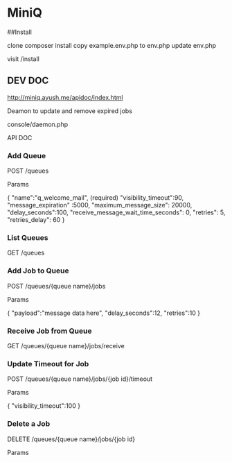 # MiniQ

##Install

clone
composer install
copy example.env.php to env.php
update env.php


visit /install


## DEV DOC

http://miniq.ayush.me/apidoc/index.html

Deamon to update and remove expired jobs

console/daemon.php


API DOC

### Add Queue

POST /queues

Params

{
	"name":"q_welcome_mail",  (required)
	"visibility_timeout":90,
	"message_expiration" :5000,
	"maximum_message_size": 20000,
	"delay_seconds":100,
	"receive_message_wait_time_seconds": 0,
	"retries": 5,
	"retries_delay": 60
}



### List Queues

GET /queues


### Add Job to Queue

POST /queues/{queue name}/jobs

Params

{
	"payload":"message data here",
	"delay_seconds":12,
	"retries":10
}


### Receive Job from Queue

GET /queues/{queue name}/jobs/receive

### Update Timeout for Job

POST /queues/{queue name}/jobs/{job id}/timeout

Params

{
	"visibility_timeout":100
}


### Delete a Job

DELETE /queues/{queue name}/jobs/{job id}

Params






